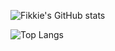 ![Fikkie's GitHub stats](https://github-readme-stats.vercel.app/api?username=Fikkie007&show_icons=true&theme=dark)

![Top Langs](https://github-readme-stats.vercel.app/api/top-langs/?username=Fikkie007&layout=compact)
